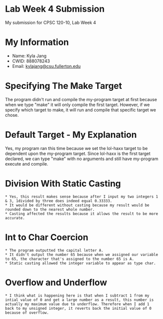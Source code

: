 # Lab Week 4 Submission

My submission for CPSC 120-10, Lab Week 4

# My Information

* Name: Kyla Jang
* CWID: 888078243
* Email: kylajang@csu.fullerton.edu

# Specifying The Make Target

The program didn't run and compile the my-program target at first because when we type "make" it will only compile the first target. However, if we specify which target to make, it will run and compile that specific target we chose.

# Default Target - My Explanation

Yes, my program ran this time because we set the lol-haxx target to be dependent upon the my-program target. Since lol-haxx is the first target declared, we can type "make" with no arguments and still have my-program execute and compile.

# Division With Static Casting
	* Yes, this result makes sense because after I input my two integers 1 & 3, 1divided by three does indeed equal 0.33333.
	* It would be different without casting because my result would be rounded down to the nearest whole number.
	* Casting affected the results because it allows the result to be more accurate.
	
# Int to Char Coercion
	* The program outputted the capital letter A.
	* It didn't output the number 65 because when we assigned our variable to 65, the character that's assigned to the number 65 is A.
	* Static casting allowed the integer variable to appear as type char.
	
# Overflow and Underflow
	* I think what is happening here is that when I subtract 1 from my intial value of 0 and get a large number as a result, this number is actually my maximum value due to underflow. Therefore when I add 1 back to my unsigned integer, it reverts back the initial value of 0 because of overflow.



